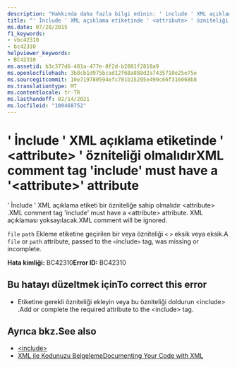 ```yaml
---
description: "Hakkında daha fazla bilgi edinin: ' include ' XML açıklama etiketi ' <attribute> ' özniteliğine sahip olmalıdır"
title: "' İnclude ' XML açıklama etiketinde ' <attribute> ' özniteliği olmalıdır"
ms.date: 07/20/2015
f1_keywords:
- vbc42310
- bc42310
helpviewer_keywords:
- BC42310
ms.assetid: b3c377d6-401a-477e-8f2d-b2881f2818a9
ms.openlocfilehash: 3b8cb1d975bcad12f68a888d2a7435710e25e75e
ms.sourcegitcommit: 10e719780594efc781b15295e499c66f316068b8
ms.translationtype: MT
ms.contentlocale: tr-TR
ms.lasthandoff: 02/14/2021
ms.locfileid: "100468752"
---
```

# <a name="xml-comment-tag-include-must-have-a-attribute-attribute"></a><span data-ttu-id="6811a-103">' İnclude ' XML açıklama etiketinde ' \<attribute> ' özniteliği olmalıdır</span><span class="sxs-lookup"><span data-stu-id="6811a-103">XML comment tag 'include' must have a '\<attribute>' attribute</span></span>

<span data-ttu-id="6811a-104">' İnclude ' XML açıklama etiketi bir özniteliğe sahip olmalıdır \<attribute> .</span><span class="sxs-lookup"><span data-stu-id="6811a-104">XML comment tag 'include' must have a \<attribute> attribute.</span></span> <span data-ttu-id="6811a-105">XML açıklaması yoksayılacak.</span><span class="sxs-lookup"><span data-stu-id="6811a-105">XML comment will be ignored.</span></span>  
  
 <span data-ttu-id="6811a-106">`file` `path` Ekleme etiketine geçirilen bir veya özniteliği `<` `>` eksik veya eksik.</span><span class="sxs-lookup"><span data-stu-id="6811a-106">A `file` or `path` attribute, passed to the `<`include`>` tag, was missing or incomplete.</span></span>  
  
 <span data-ttu-id="6811a-107">**Hata kimliği:** BC42310</span><span class="sxs-lookup"><span data-stu-id="6811a-107">**Error ID:** BC42310</span></span>  
  
## <a name="to-correct-this-error"></a><span data-ttu-id="6811a-108">Bu hatayı düzeltmek için</span><span class="sxs-lookup"><span data-stu-id="6811a-108">To correct this error</span></span>  
  
- <span data-ttu-id="6811a-109">Etiketine gerekli özniteliği ekleyin veya bu özniteliği doldurun \<include> .</span><span class="sxs-lookup"><span data-stu-id="6811a-109">Add or complete the required attribute to the \<include> tag.</span></span>  
  
## <a name="see-also"></a><span data-ttu-id="6811a-110">Ayrıca bkz.</span><span class="sxs-lookup"><span data-stu-id="6811a-110">See also</span></span>

- [\<include>](../language-reference/xmldoc/include.md)
- [<span data-ttu-id="6811a-111">XML ile Kodunuzu Belgeleme</span><span class="sxs-lookup"><span data-stu-id="6811a-111">Documenting Your Code with XML</span></span>](../programming-guide/program-structure/documenting-your-code-with-xml.md)
